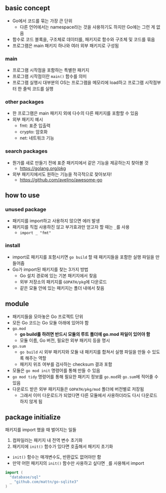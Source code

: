 ## basic concept

- Go에서 코드를 묶는 가장 큰 단위
  - 다른 언어에서는 namespace라는 것을 사용하기도 하지만 Go에는 그런 게 없음
- 함수로 코드 블록을, 구조체로 데이터를, 패키지로 함수와 구조체 및 코드를 묶음
- 프로그램은 main 패키지 하나와 여러 외부 패키지로 구성됨

### main

- 프로그램 시작점을 포함하는 특별한 패키지
- 프로그램 시작점이란 `main()` 함수를 의미
- 프로그램 실행시 대부분의 OS는 프로그램을 메모리에 load하고 프로그램 시작점부터 한 줄씩 코드를 실행

### other packages

- 한 프로그램은 main 패키지 외에 다수의 다른 패키지를 포함할 수 있음
- 외부 패키지 예시
  - fmt: 표준 입출력
  - crypto: 암호화
  - net: 네트워크 기능

### search packages

- 뭔가를 새로 만들기 전에 표준 패키지에서 같은 기능을 제공하는지 찾아볼 것
  - https://golang.org/pkg
- 외부 패키지에서도 원하는 기능을 적극적으로 찾아보자!
  - https://github.com/avelino/awesome-go

## how to use

### unused package

- 패키지를 import하고 사용하지 않으면 에러 발생
- 패키지를 직접 사용하진 않고 부가효과만 얻고자 할 때는 `_`를 사용
  - `import _ "fmt"`

### install

- import로 패키지를 포함시키면 `go build` 할 때 패키지들을 포함한 실행 파일을 만들어줌
- Go가 import된 패키지를 찾는 3가지 방법
  - Go 설치 경로에 있는 기본 패키지에서 찾음
  - 외부 저장소의 패키지를 `GOPATH/pkg`에 다운로드
  - 같은 모듈 안에 있는 패키지는 폴더 내에서 찾음

## module

- 패키지들을 모아놓은 Go 프로젝트 단위
- 모든 Go 코드는 Go 모듈 아래에 있어야 함
- `go.mod`
  - **go build를 하려면 반드시 모듈의 루트 폴더에 go.mod 파일이 있어야 함**
  - 모듈 이름, Go 버전, 필요한 외부 패키지 등을 명시
- `go.sum`
  - `go build` 시 외부 패키지와 모듈 내 패키지를 합쳐서 실행 파일을 만들 수 있도록 해주는 역할
  - 패키지 위조 여부를 검사하는 checksum 결과 포함
- 모듈은 `go mod init` 명령어를 통해 만들 수 있음
- `go mod tidy` 명령어를 통해 필요한 패키지 정보를 `go.mod`와 `go.sum`에 적어줄 수 있음
- 다운로드 받은 외부 패키지들은 `GOPATH/pkg/mod` 폴더에 버전별로 저장됨
  - 그래서 이미 다운로드가 되었다면 다른 모듈에서 사용하더라도 다시 다운로드하지 않게 됨

## package initialize

패키지를 import 했을 때 벌어지는 일들

1. 컴파일러는 패키지 내 전역 변수 초기화
2. 패키지에 `init()` 함수가 있다면 호출해서 패키지 초기화

- `init()` 함수는 매개변수도, 반환값도 없어야만 함
- 만약 어떤 패키지의 `init()` 함수만 사용하고 싶다면 `_`를 사용해서 import

```go
import (
  "database/sql"
  _ "github.com/mattn/go-sqlite3"
)
```
